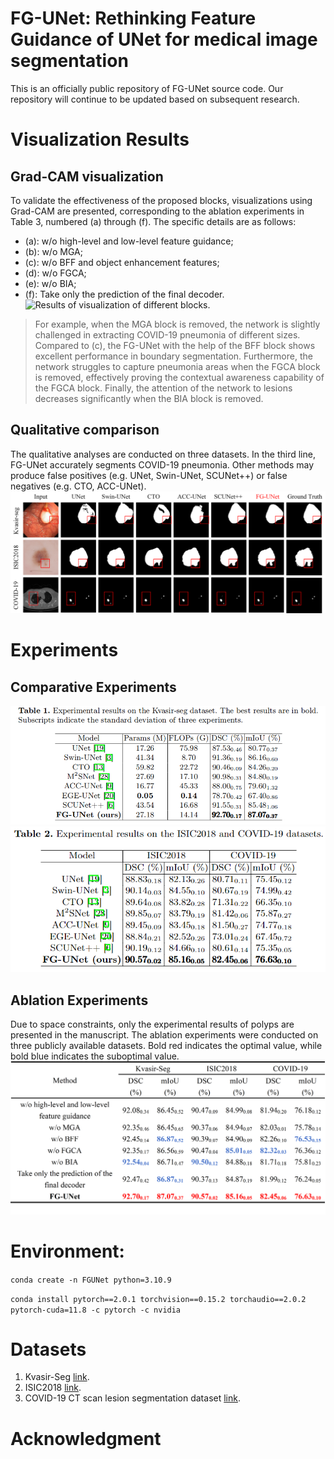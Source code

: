 # FG-UNet: Rethinking Feature Guidance of UNet for medical image segmentation
This is an officially public repository of FG-UNet source code. Our repository will continue to be updated based on subsequent research.
# Visualization Results
## Grad-CAM visualization
To validate the effectiveness of the proposed blocks, visualizations using Grad-CAM are presented, 
corresponding to the ablation experiments in Table 3, numbered (a) through (f). The specific details are as follows:
+ (a): w/o high-level and low-level feature guidance;
+ (b): w/o MGA;
+ (c): w/o BFF and object enhancement features;
+ (d): w/o FGCA;
+ (e): w/o BIA;
+ (f): Take only the prediction of the final decoder.
![Results of visualization of different blocks.](visualization/Grad_CAM_visualization.png)
> For example, when the MGA block is removed, the network is slightly challenged in extracting COVID-19 pneumonia of different sizes. 
> Compared to (c), the FG-UNet with the help of the BFF block shows excellent performance in boundary segmentation. 
> Furthermore, the network struggles to capture pneumonia areas when the FGCA block is removed, effectively proving the contextual awareness capability of the FGCA block. 
> Finally, the attention of the network to lesions decreases significantly when the BIA block is removed.
## Qualitative comparison
The qualitative analyses are conducted on three datasets. In the third line, FG-UNet accurately segments COVID-19 pneumonia. Other methods may produce false positives (e.g. UNet, Swin-UNet, SCUNet++) or false negatives (e.g. CTO, ACC-UNet).
![Results of qualitative comparison of different networks.](visualization/Qualitative_comparison.png)
# Experiments
## Comparative Experiments
![Table 1.](Experiments/Tab1.png)
![Table 2.](Experiments/Tab2.png)
## Ablation Experiments
Due to space constraints, only the experimental results of polyps are presented in the manuscript. The ablation experiments were conducted on three publicly available datasets. Bold red indicates the optimal value, while bold blue indicates the suboptimal value.
![Ablation experiments](Experiments/Ablation_Experiments.png)
# Environment:
`conda create -n FGUNet python=3.10.9`

`conda install pytorch==2.0.1 torchvision==0.15.2 torchaudio==2.0.2 pytorch-cuda=11.8 -c pytorch -c nvidia`
# Datasets
1. Kvasir-Seg [link](https://datasets.simula.no/kvasir-seg/).
2. ISIC2018 [link](https://challenge.isic-archive.com/data/#2018).
3. COVID-19 CT scan lesion segmentation dataset [link](https://www.kaggle.com/datasets/maedemaftouni/covid19-ct-scan-lesion-segmentation-dataset).
# Acknowledgment